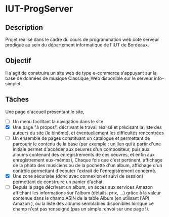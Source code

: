 # IUT-ProgServer

## Description

Projet réalisé dans le cadre du cours de programmation web coté serveur prodigué au sein du département informatique de l'IUT de Bordeaux.

## Objectif

Il s'agit de construire un site web de type e-commerce s'appuyant sur la base de données de musique Classique_Web disponible sur le serveur info-simplet.

## Tâches

Une page d'accueil présentant le site,
- [ ] Un menu facilitant la navigation dans le site
- [x] Une page "à propos", décrivant le travail réalisé et précisant la liste des auteurs du site (le binôme), et éventuellement les difficultés rencontrées
- [ ] Un ensemble de pages constituant un catalogue et permettant de parcourir le contenu de la base (par exemple : un lien qui à partir d'une initiale permet d'accéder aux oeuvres d'un compositeur, puis aux albums contenant des enregistrements de ces oeuvres, et enfin aux enregistrement eux-mêmes), Chaque fois que c'est pertinent, affichage de la photo des musiciens ou de la pochette d'un album, affichage d'un contrôle permettant d'écouter l'extrait de l'enregistrement concerné.
- [x] Une zone sécurisée (donc avec connexion et suivi de session) permettant de construire un panier d'achat.
- [ ] Depuis la page décrivant un album, un accès aux services Amazon affichant les informations sur l'album (détails, prix, ...) grâce à la valeur contenue dans le champ ASIN de la table Album (en utilisant l'API Amazon ), ou la liste des albums semblables disponibles lorsque ce champ n'est pas renseigné (pas un simple renvoi sur une page !).
